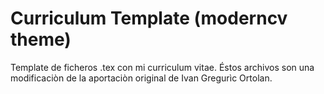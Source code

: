 # Curriculum Template (moderncv theme)
Template de ficheros .tex con mi curriculum vitae. 
Éstos archivos son una modificaciòn de la aportaciòn original de Ivan Gregurìc Ortolan. 

